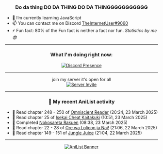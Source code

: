 <div align="center">

### Do da thing DO DA THING DO DA THINGGGGGGGGGGG
</div>

- 🌱 I’m currently learning JavaScript
- 📫 You can contact me on Discord [TheInternetUser#9060](https://discord.com/users/534117072796385300)
- ⚡ Fun fact: 80% of the Fun fact is neither a fact nor fun. _Statistics by me 😎_
<hr>

<div align="center">

### What I'm doing right now:
[![Discord Presence](https://lanyard.cnrad.dev/api/534117072796385300)](https://discord.com/users/534117072796385300)
<hr>

join my server it's open for all <br>
[![Server Invite](https://invidget.switchblade.xyz/bfYgVHxrSs)](https://discord.gg/bfYgVHxrSs)

<hr>
  
### 🌸 My recent AniList activity

</div>

<!-- ANILIST_ACTIVITY:start -->

-   📖 Read chapter 248 - 250 of [Omniscient Reader](https://anilist.co/manga/119257) (20:24, 23 March 2025)
-   📖 Read chapter 25 of [Isekai Cheat Kaitakuki](https://anilist.co/manga/117767) (10:51, 23 March 2025)
-   📖 Completed [Nokosareta Rakuen](https://anilist.co/manga/137790) (08:38, 23 March 2025)
-   📖 Read chapter 22 - 28 of [Ore wa Lolicon ja Nai!](https://anilist.co/manga/115209) (21:06, 22 March 2025)
-   📖 Read chapter 149 - 151 of [Jungle Juice](https://anilist.co/manga/128882) (21:04, 22 March 2025)

<!-- ANILIST_ACTIVITY:end -->
<hr>

<div align="center">

[![AniList Banner](https://img.anili.st/User/929966)](https://anilist.co/user/TheInternetUser)

<!-- ![Profile views](https://gpvc.arturio.dev/TheInternetUse7) Since 2023-01-09 -->
<br>


</div>
